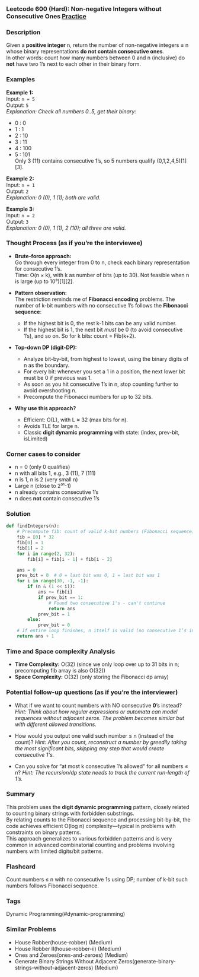 ### Leetcode 600 (Hard): Non-negative Integers without Consecutive Ones [Practice](https://leetcode.com/problems/non-negative-integers-without-consecutive-ones)

### Description  
Given a **positive integer** n, return the number of non-negative integers ≤ n whose binary representations **do not contain consecutive ones**.  
In other words: count how many numbers between 0 and n (inclusive) do **not** have two 1’s next to each other in their binary form.

### Examples  

**Example 1:**  
Input: `n = 5`  
Output: `5`  
*Explanation: Check all numbers 0..5, get their binary:*  
- 0 : 0  
- 1 : 1  
- 2 : 10  
- 3 : 11  
- 4 : 100  
- 5 : 101  
Only 3 (11) contains consecutive 1’s, so 5 numbers qualify (0,1,2,4,5)[1][3].

**Example 2:**  
Input: `n = 1`  
Output: `2`  
*Explanation: 0 (0), 1 (1); both are valid.*

**Example 3:**  
Input: `n = 2`  
Output: `3`  
*Explanation: 0 (0), 1 (1), 2 (10); all three are valid.*

### Thought Process (as if you’re the interviewee)  
- **Brute-force approach:**  
  Go through every integer from 0 to n, check each binary representation for consecutive 1’s.  
  Time: O(n × k), with k as number of bits (up to 30). Not feasible when n is large (up to 10⁹)[1][2].

- **Pattern observation:**  
  The restriction reminds me of **Fibonacci encoding** problems. The number of k-bit numbers with no consecutive 1’s follows the **Fibonacci sequence**:
  - If the highest bit is 0, the rest k-1 bits can be any valid number.
  - If the highest bit is 1, the next bit *must* be 0 (to avoid consecutive 1’s), and so on.
  So for k bits: count = Fib(k+2).

- **Top-down DP (digit-DP):**  
  - Analyze bit-by-bit, from highest to lowest, using the binary digits of n as the boundary.
  - For every bit: whenever you set a 1 in a position, the next lower bit must be 0 if previous was 1.
  - As soon as you hit consecutive 1’s in n, stop counting further to avoid overshooting n.
  - Precompute the Fibonacci numbers for up to 32 bits.

- **Why use this approach?**  
  - Efficient: O(L), with L ≈ 32 (max bits for n).  
  - Avoids TLE for large n.  
  - Classic **digit dynamic programming** with state: (index, prev-bit, isLimited)

### Corner cases to consider  
- n = 0 (only 0 qualifies)
- n with all bits 1, e.g., 3 (11), 7 (111)
- n is 1, n is 2 (very small n)
- Large n (close to 2³¹-1)
- n already contains consecutive 1’s
- n does **not** contain consecutive 1’s

### Solution

```python
def findIntegers(n):
    # Precompute fib: count of valid k-bit numbers (Fibonacci sequence)
    fib = [0] * 32
    fib[0] = 1
    fib[1] = 2
    for i in range(2, 32):
        fib[i] = fib[i - 1] + fib[i - 2]

    ans = 0
    prev_bit = 0  # 0 = last bit was 0, 1 = last bit was 1
    for i in range(30, -1, -1):
        if (n & (1 << i)):
            ans += fib[i]
            if prev_bit == 1:
                # Found two consecutive 1's - can't continue
                return ans
            prev_bit = 1
        else:
            prev_bit = 0
    # If entire loop finishes, n itself is valid (no consecutive 1’s in n)
    return ans + 1
```

### Time and Space complexity Analysis  

- **Time Complexity:** O(32) (since we only loop over up to 31 bits in n; precomputing fib array is also O(32))
- **Space Complexity:** O(32) (only storing the Fibonacci dp array)

### Potential follow-up questions (as if you’re the interviewer)  

- What if we want to count numbers with NO consecutive **0**’s instead?
  *Hint: Think about how regular expressions or automata can model sequences without adjacent zeros. The problem becomes similar but with different allowed transitions.*

- How would you output one valid such number ≤ n (instead of the count)?
  *Hint: After you count, reconstruct a number by greedily taking the most significant bits, skipping any step that would create consecutive 1's.*

- Can you solve for “at most k consecutive 1’s allowed” for all numbers ≤ n?
  *Hint: The recursion/dp state needs to track the current run-length of 1’s.*

### Summary
This problem uses the **digit dynamic programming** pattern, closely related to counting binary strings with forbidden substrings.  
By relating counts to the Fibonacci sequence and processing bit-by-bit, the code achieves efficient O(log n) complexity—typical in problems with constraints on binary patterns.  
This approach generalizes to various forbidden patterns and is very common in advanced combinatorial counting and problems involving numbers with limited digits/bit patterns.


### Flashcard
Count numbers ≤ n with no consecutive 1s using DP; number of k-bit such numbers follows Fibonacci sequence.

### Tags
Dynamic Programming(#dynamic-programming)

### Similar Problems
- House Robber(house-robber) (Medium)
- House Robber II(house-robber-ii) (Medium)
- Ones and Zeroes(ones-and-zeroes) (Medium)
- Generate Binary Strings Without Adjacent Zeros(generate-binary-strings-without-adjacent-zeros) (Medium)